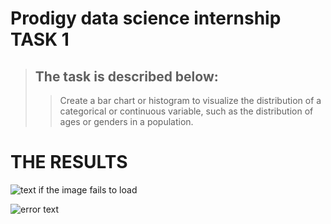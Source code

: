 # Prodigy data science internship TASK 1
>## The task is described below: 
>>Create a bar chart or histogram to visualize the distribution of a categorical or continuous variable, such as the distribution of ages or genders in a population.

# **THE RESULTS**
![text if the image fails to load](auto-generated-path-to-file-when-you-upload-image "Text displayed on hover")

[logo]: auto-generated-path-to-file-when-you-upload-image "Hover me"
![error text][logo]
